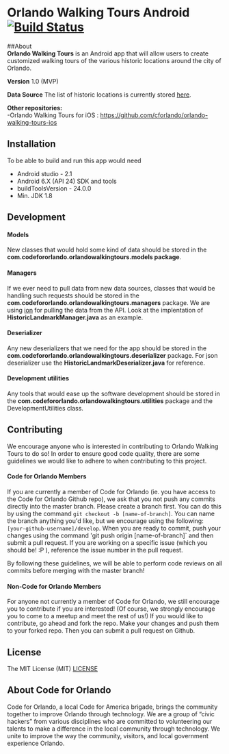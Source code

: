 # Orlando Walking Tours Android  [![Build Status](https://travis-ci.org/cforlando/orlando-walking-tours-android.svg?branch=master)](https://travis-ci.org/cforlando/orlando-walking-tours-android)
##About  
**Orlando Walking Tours** is an Android app that will allow users to create customized walking tours of the various historic locations around the city of Orlando. 

**Version** 1.0 (MVP)

**Data Source** 
The list of historic locations is currently stored [here](https://brigades.opendatanetwork.com/dataset/Orlando-Historical-Landmarks/hzkr-id6u).

**Other repositories:**  
-Orlando Walking Tours for iOS : https://github.com/cforlando/orlando-walking-tours-ios

## Installation
To be able to build and run this app would need 
- Android studio - 2.1
- Android 6.X (API 24) SDK and tools
- buildToolsVersion - 24.0.0
- Min. JDK 1.8

## Development

#### Models
New classes that would hold some kind of data should be stored in the **com.codefororlando.orlandowalkingtours.models package**. 

#### Managers
If we ever need to pull data from new data sources, classes that would be handling such requests should be stored in the **com.codefororlando.orlandowalkingtours.managers** package. 
We are using [ion](https://github.com/koush/ion) for pulling the data from the API. Look at the implentation of **HistoricLandmarkManager.java** as an example.

#### Deserializer
Any new deserializers that we need for the app should be stored in the **com.codefororlando.orlandowalkingtours.deserializer** package. For json deserializer use the **HistoricLandmarkDeserializer.java** for reference.

#### Development utilities
Any tools that would ease up the software development should be stored in the  **com.codefororlando.orlandowalkingtours.utilities** package and the DevelopmentUtilities class.

## Contributing

We encourage anyone who is interested in contributing to Orlando Walking Tours to do so!  In order to ensure good code quality, there are some guidelines we would like to adhere to when contributing to this project. 

#### Code for Orlando Members
If you are currently a member of Code for Orlando (ie. you have access to the Code for Orlando Github repo), we ask that you not push any commits directly into the master branch.  Please create a branch first.  You can do this by using the command `git checkout -b [name-of-branch]`.  You can name the branch anything you'd like, but we encourage using the following: `[your-github-username]/develop`.  When you are ready to commit, push your changes using the command 'git push origin [name-of-branch]` and then submit a pull request.  If you are working on a specific issue (which you should be! :P ), reference the issue number in the pull request.

By following these guidelines, we will be able to perform code reviews on all commits before merging with the master branch!

#### Non-Code for Orlando Members
For anyone not currently a member of Code for Orlando, we still encourage you to contribute if you are interested!  (Of course, we strongly encourage you to come to a meetup and meet the rest of us!)  If you would like to contribute, go ahead and fork the repo.  Make your changes and push them to your forked repo.  Then you can submit a pull request on Github.

## License
The MIT License (MIT)
[LICENSE](https://github.com/cforlando/orlando-walking-tours-android/blob/master/LICENSE)

## About Code for Orlando

Code for Orlando, a local Code for America brigade, brings the community together to improve Orlando through technology. We are a group of “civic hackers” from various disciplines who are committed to volunteering our talents to make a difference in the local community through technology. We unite to improve the way the community, visitors, and local government experience Orlando.
